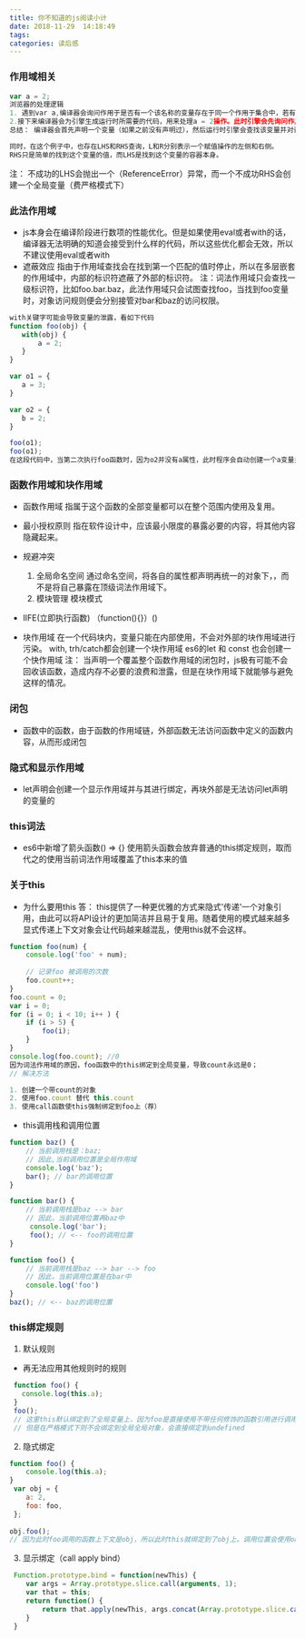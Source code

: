 ```yaml
---
title: 你不知道的js阅读小计
date: 2018-11-29  14:18:49
tags:
categories: 读后感
---
```

### 作用域相关
 ```javascript
 var a = 2;
浏览器的处理逻辑
1. 遇到var a,编译器会询问作用于是否有一个该名称的变量存在于同一个作用于集合中，若有，则忽略该条，继续编译，否则会要求当前作用域在在当前作用域集合中声明一个新变量，并命名a。
2.接下来编译器会为引擎生成运行时所需要的代码，用来处理a = 2操作。此时引擎会先询问作用域是否存在变量a，如果是，就使用这个变量，并将2赋值给a，否则继续向上查找，直到超出作用域，抛出一个异常。
总结： 编译器会首先声明一个变量（如果之前没有声明过），然后运行时引擎会查找该变量并对该变量进行赋值。

同时，在这个例子中，也存在LHS和RHS查询，L和R分别表示一个赋值操作的左侧和右侧。
RHS只是简单的找到这个变量的值，而LHS是找到这个变量的容器本身。
```
注： 不成功的LHS会抛出一个（ReferenceError）异常，而一个不成功RHS会创建一个全局变量（费严格模式下）

### 此法作用域
 * js本身会在编译阶段进行数项的性能优化。但是如果使用eval或者with的话，编译器无法明确的知道会接受到什么样的代码，所以这些优化都会无效，所以不建议使用eval或者with
 * 遮蔽效应
 指由于作用域查找会在找到第一个匹配的值时停止，所以在多层嵌套的作用域中，内部的标识符遮蔽了外部的标识符。
 注：词法作用域只会查找一级标识符，比如foo.bar.baz，此法作用域只会试图查找foo，当找到foo变量时，对象访问规则便会分别接管对bar和baz的访问权限。
 ```javascript
with关键字可能会导致变量的泄露，看如下代码
 function foo(obj) {
    with(obj) {
        a = 2;
    }
 }
 
 var o1 = {
    a = 3;
 }
 
 var o2 = {
    b = 2;
 }
 
 foo(o1);
 foo(o1);
 在这段代码中，当第二次执行foo函数时，因为o2并没有a属性，此时程序会自动创建一个a变量并绑定到全局作用域中。
```

### 函数作用域和块作用域
* 函数作用域
  指属于这个函数的全部变量都可以在整个范围内使用及复用。
* 最小授权原则
  指在软件设计中，应该最小限度的暴露必要的内容，将其他内容隐藏起来。
* 规避冲突
  1. 全局命名空间
     通过命名空间，将各自的属性都声明再统一的对象下，，而不是将自己暴露在顶级词法作用域下。
  2. 模块管理
     模块模式
* IIFE(立即执行函数)
（function(){}）()

* 块作用域
  在一个代码块内，变量只能在内部使用，不会对外部的块作用域进行污染。
  with, trh/catch都会创建一个块作用域
  es6的let 和 const 也会创建一个快作用域
  注： 当声明一个覆盖整个函数作用域的闭包时，js极有可能不会回收该函数，造成内存不必要的浪费和泄露，但是在块作用域下就能够与避免这样的情况。
  
### 闭包

* 函数中的函数，由于函数的作用域链，外部函数无法访问函数中定义的函数内容，从而形成闭包

### 隐式和显示作用域

* let声明会创建一个显示作用域并与其进行绑定，再块外部是无法访问let声明的变量的

### this词法

* es6中新增了箭头函数() => {} 使用箭头函数会放弃普通的this绑定规则，取而代之的使用当前词法作用域覆盖了this本来的值

### 关于this
 * 为什么要用this
   答： this提供了一种更优雅的方式来隐式'传递'一个对象引用，由此可以将API设计的更加简洁并且易于复用。随着使用的模式越来越多
     显式传递上下文对象会让代码越来越混乱，使用this就不会这样。
     
```javascript
function foo(num) {
    console.log('foo' + num);
    
    // 记录foo 被调用的次数
    foo.count++;
}
foo.count = 0;
var i = 0;
for (i = 0; i < 10; i++ ) {
    if (i > 5) {
        foo(i);
    }
}
console.log(foo.count); //0
因为词法作用域的原因，foo函数中的this绑定到全局变量，导致count永远是0；
// 解决方法

1. 创建一个带count的对象
2. 使用foo.count 替代 this.count
3. 使用call函数使this强制绑定到foo上（荐）
```

* this调用栈和调用位置

```javascript
function baz() {
    // 当前调用栈是：baz;
    // 因此,当前调用位置是全局作用域
    console.log('baz');
    bar(); // bar的调用位置
}

function bar() {
    // 当前调用栈是baz --> bar
    // 因此，当前调用位置再baz中
     console.log('bar');
     foo(); // <-- foo的调用位置
}

function foo() {
    // 当前调用栈是baz --> bar --> foo
    // 因此，当前调用位置是在bar中
    console.log('foo')
}
baz(); // <-- baz的调用位置
```

### this绑定规则

1. 默认规则
 * 再无法应用其他规则时的规则
 ```javascript
  function foo() {
    console.log(this.a);
  }
  foo();
  // 这里this默认绑定到了全局变量上，因为foo是直接使用不带任何修饰的函数引用进行调用的，所以应用了this的默认绑定，因此this指向全局对象
  // 但是在严格模式下则不会绑定到全局全局对象，会直接绑定到undefined
```

2. 隐式绑定
```javascript
function foo() {
    console.log(this.a);
}
 var obj = {
    a: 2,
    foo: foo,
 };
 
obj.foo();
// 因为此时foo调用的函数上下文是obj，所以此时this就绑定到了obj上。调用位置会使用obj上下文来引用函数，因此你可以说函数被调用时obj对象'拥有'或者'包含'它
```
3. 显示绑定（call apply bind）

```javascript
 Function.prototype.bind = function(newThis) {
    var args = Array.prototype.slice.call(arguments, 1);
    var that = this;
    return function() {
        return that.apply(newThis, args.concat(Array.prototype.slice.call(arguments, 1));
    }
 }
```
